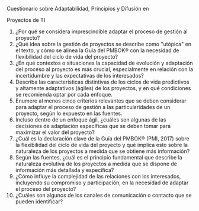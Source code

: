 Cuestionario sobre Adaptabilidad, Principios y Difusión en

Proyectos de TI

1. ¿Por qué se considera imprescindible adaptar el proceso de gestión al proyecto?
2. ¿Qué idea sobre la gestión de proyectos se describe como "utópica" en el texto,
y cómo se alinea la Guía del PMBOK® con la necesidad de flexibilidad del ciclo de
vida del proyecto?
3. ¿En qué contextos o situaciones la capacidad de evolución y adaptación del
proceso al proyecto es más crucial, especialmente en relación con la incertidumbre
y las expectativas de los interesados?
4. Describa las características distintivas de los ciclos de vida predictivos y
altamente adaptativos (ágiles) de los proyectos, y en qué condiciones se
recomienda optar por cada enfoque.
5. Enumere al menos cinco criterios relevantes que se deben considerar para
adaptar el proceso de gestión a las particularidades de un proyecto, según lo
expuesto en las fuentes.
6. Incluso dentro de un enfoque ágil, ¿cuáles son algunas de las decisiones de
adaptación específicas que se deben tomar para maximizar el valor del proyecto?
7. ¿Cuál es la declaración clave de la Guía del PMBOK® (PMI, 2017) sobre la
flexibilidad del ciclo de vida del proyecto y qué implica esto sobre la naturaleza de
los proyectos a medida que se obtiene más información?
8. Según las fuentes, ¿cuál es el principio fundamental que describe la naturaleza
evolutiva de los proyectos a medida que se dispone de información más detallada y
específica?
9. ¿Cómo influye la complejidad de las relaciones con los interesados, incluyendo
su compromiso y participación, en la necesidad de adaptar el proceso del proyecto?
10. ¿Cuáles son algunos de los canales de comunicación o contacto que se pueden
identificar?